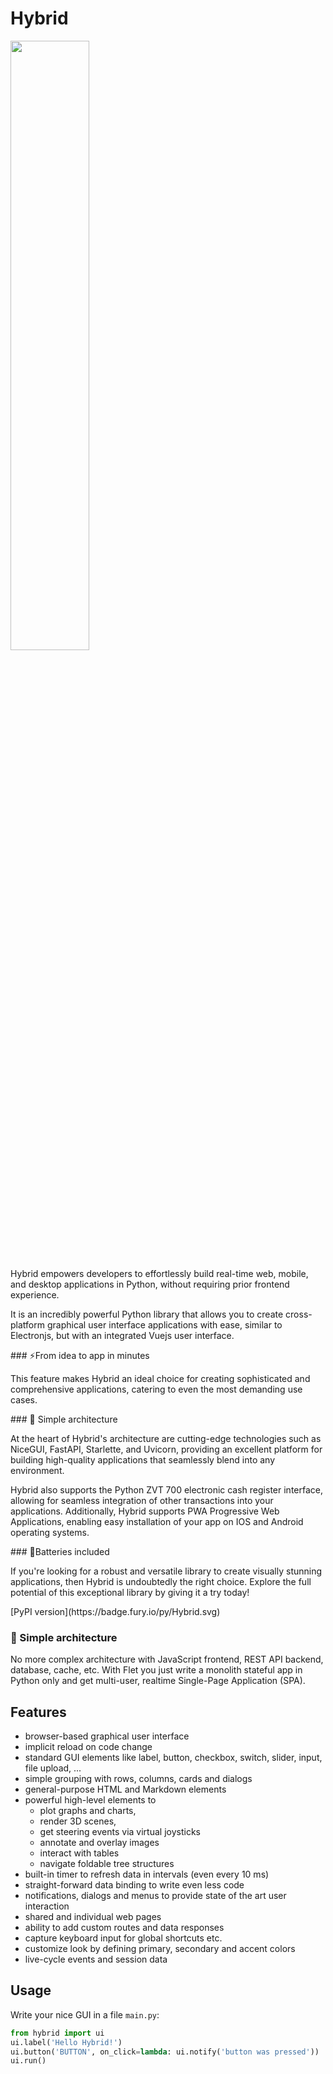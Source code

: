 # Hybrid
<img src="[media/logo/flet-logo.svg](https://fastapi.tiangolo.com/img/logo-margin/logo-teal.png)" width="50%"/>
<p>Hybrid empowers developers to effortlessly build real-time web, mobile, and desktop applications in Python, without requiring prior frontend experience.</p>
<p>It is an incredibly powerful Python library that allows you to create cross-platform graphical user interface applications with ease, similar to Electronjs, but with an integrated Vuejs user interface.</p>
### ⚡From idea to app in minutes
<p>This feature makes Hybrid an ideal choice for creating sophisticated and comprehensive applications, catering to even the most demanding use cases.</p>
### 📐 Simple architecture
<p>At the heart of Hybrid's architecture are cutting-edge technologies such as NiceGUI, FastAPI, Starlette, and Uvicorn, providing an excellent platform for building high-quality applications that seamlessly blend into any environment.</p>
<p>Hybrid also supports the Python ZVT 700 electronic cash register interface, allowing for seamless integration of other transactions into your applications. Additionally, Hybrid supports PWA Progressive Web Applications, enabling easy installation of your app on IOS and Android operating systems.</p>
### 🔋Batteries included
<p>If you're looking for a robust and versatile library to create visually stunning applications, then Hybrid is undoubtedly the right choice. Explore the full potential of this exceptional library by giving it a try today!</p>
[PyPI version](https://badge.fury.io/py/Hybrid.svg)

### 📐 Simple architecture

No more complex architecture with JavaScript frontend, REST API backend, database, cache, etc. With Flet you just write a monolith stateful app in Python only and get multi-user, realtime Single-Page Application (SPA).
## Features

- browser-based graphical user interface
- implicit reload on code change
- standard GUI elements like label, button, checkbox, switch, slider, input, file upload, ...
- simple grouping with rows, columns, cards and dialogs
- general-purpose HTML and Markdown elements
- powerful high-level elements to
  - plot graphs and charts,
  - render 3D scenes,
  - get steering events via virtual joysticks
  - annotate and overlay images
  - interact with tables
  - navigate foldable tree structures
- built-in timer to refresh data in intervals (even every 10 ms)
- straight-forward data binding to write even less code
- notifications, dialogs and menus to provide state of the art user interaction
- shared and individual web pages
- ability to add custom routes and data responses
- capture keyboard input for global shortcuts etc.
- customize look by defining primary, secondary and accent colors
- live-cycle events and session data


## Usage

Write your nice GUI in a file `main.py`:

```python
from hybrid import ui
ui.label('Hello Hybrid!')
ui.button('BUTTON', on_click=lambda: ui.notify('button was pressed'))
ui.run()
```
